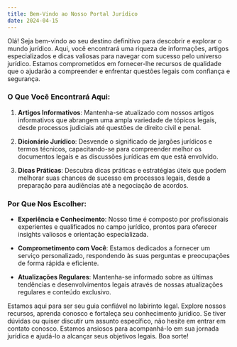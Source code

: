 ```yaml
---
title: Bem-Vindo ao Nosso Portal Jurídico
date: 2024-04-15
---
```


Olá! Seja bem-vindo ao seu destino definitivo para descobrir e explorar o mundo jurídico. Aqui, você encontrará uma riqueza de informações, artigos especializados e dicas valiosas para navegar com sucesso pelo universo jurídico. Estamos comprometidos em fornecer-lhe recursos de qualidade que o ajudarão a compreender e enfrentar questões legais com confiança e segurança.

### O Que Você Encontrará Aqui:

1. **Artigos Informativos**: Mantenha-se atualizado com nossos artigos informativos que abrangem uma ampla variedade de tópicos legais, desde processos judiciais até questões de direito civil e penal.

2. **Dicionário Jurídico**: Desvende o significado de jargões jurídicos e termos técnicos, capacitando-se para compreender melhor os documentos legais e as discussões jurídicas em que está envolvido.

3. **Dicas Práticas**: Descubra dicas práticas e estratégias úteis que podem melhorar suas chances de sucesso em processos legais, desde a preparação para audiências até a negociação de acordos.

### Por Que Nos Escolher:

- **Experiência e Conhecimento**: Nosso time é composto por profissionais experientes e qualificados no campo jurídico, prontos para oferecer insights valiosos e orientação especializada.
  
- **Comprometimento com Você**: Estamos dedicados a fornecer um serviço personalizado, respondendo às suas perguntas e preocupações de forma rápida e eficiente.
  
- **Atualizações Regulares**: Mantenha-se informado sobre as últimas tendências e desenvolvimentos legais através de nossas atualizações regulares e conteúdo exclusivo.

Estamos aqui para ser seu guia confiável no labirinto legal. Explore nossos recursos, aprenda conosco e fortaleça seu conhecimento jurídico. Se tiver dúvidas ou quiser discutir um assunto específico, não hesite em entrar em contato conosco. Estamos ansiosos para acompanhá-lo em sua jornada jurídica e ajudá-lo a alcançar seus objetivos legais. Boa sorte!

